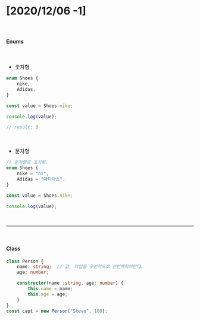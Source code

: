 # [2020/12/06 -1]

</br>

#### Enums

</br> 

- 숫자형

```typescript
enum Shoes {
    nike,
    Adidas,
}

const value = Shoes.nike;

console.log(value);

// result: 0
```

</br>

- 문자형 

```typescript
// 문자열로 초기화.
enum Shoes {
    nike = "hi",
    Adidas = "아디다스",
}

const value = Shoes.nike;

console.log(value);
```



</br>

---

</br>

#### Class 

```typescript
class Person {
    name: string;  // 값, 타입을 우선적으로 선언해줘야한다. 
    age: number;

    constructor(name :string, age: number) {
        this.name = name;
        this.age = age;
    }
}
const capt = new Person("Steve", 100);
```



</br></br>



